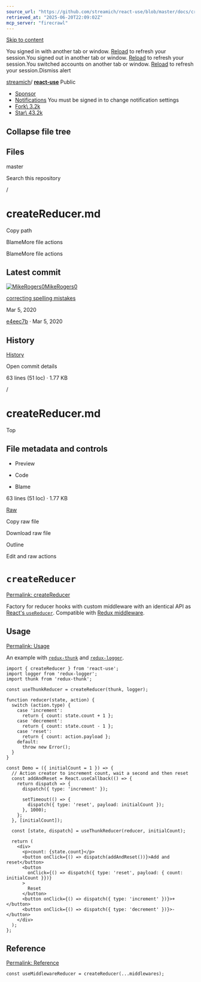 ```yaml
---
source_url: "https://github.com/streamich/react-use/blob/master/docs/createReducer.md"
retrieved_at: "2025-06-20T22:09:02Z"
mcp_server: "firecrawl"
---
```

[Skip to content](https://github.com/streamich/react-use/blob/master/docs/createReducer.md#start-of-content)

You signed in with another tab or window. [Reload](https://github.com/streamich/react-use/blob/master/docs/createReducer.md) to refresh your session.You signed out in another tab or window. [Reload](https://github.com/streamich/react-use/blob/master/docs/createReducer.md) to refresh your session.You switched accounts on another tab or window. [Reload](https://github.com/streamich/react-use/blob/master/docs/createReducer.md) to refresh your session.Dismiss alert

[streamich](https://github.com/streamich)/ **[react-use](https://github.com/streamich/react-use)** Public

- [Sponsor](https://github.com/sponsors/streamich)
- [Notifications](https://github.com/login?return_to=%2Fstreamich%2Freact-use) You must be signed in to change notification settings
- [Fork\\
3.2k](https://github.com/login?return_to=%2Fstreamich%2Freact-use)
- [Star\\
43.2k](https://github.com/login?return_to=%2Fstreamich%2Freact-use)


## Collapse file tree

## Files

master

Search this repository

/

# createReducer.md

Copy path

BlameMore file actions

BlameMore file actions

## Latest commit

[![MikeRogers0](https://avatars.githubusercontent.com/u/325384?v=4&size=40)](https://github.com/MikeRogers0)[MikeRogers0](https://github.com/streamich/react-use/commits?author=MikeRogers0)

[correcting spelling mistakes](https://github.com/streamich/react-use/commit/e4eec7bf63d2ebe031ef03fb66ac61c43a7f7e0e)

Mar 5, 2020

[e4eec7b](https://github.com/streamich/react-use/commit/e4eec7bf63d2ebe031ef03fb66ac61c43a7f7e0e) · Mar 5, 2020

## History

[History](https://github.com/streamich/react-use/commits/master/docs/createReducer.md)

Open commit details

63 lines (51 loc) · 1.77 KB

/

# createReducer.md

Top

## File metadata and controls

- Preview

- Code

- Blame


63 lines (51 loc) · 1.77 KB

[Raw](https://github.com/streamich/react-use/raw/refs/heads/master/docs/createReducer.md)

Copy raw file

Download raw file

Outline

Edit and raw actions

# `createReducer`

[Permalink: createReducer](https://github.com/streamich/react-use/blob/master/docs/createReducer.md#createreducer)

Factory for reducer hooks with custom middleware with an identical API as [React's `useReducer`](https://reactjs.org/docs/hooks-reference.html#usereducer). Compatible with [Redux middleware](https://redux.js.org/advanced/middleware).

## Usage

[Permalink: Usage](https://github.com/streamich/react-use/blob/master/docs/createReducer.md#usage)

An example with [`redux-thunk`](https://github.com/reduxjs/redux-thunk) and [`redux-logger`](https://github.com/LogRocket/redux-logger).

```
import { createReducer } from 'react-use';
import logger from 'redux-logger';
import thunk from 'redux-thunk';

const useThunkReducer = createReducer(thunk, logger);

function reducer(state, action) {
  switch (action.type) {
    case 'increment':
      return { count: state.count + 1 };
    case 'decrement':
      return { count: state.count - 1 };
    case 'reset':
      return { count: action.payload };
    default:
      throw new Error();
  }
}

const Demo = ({ initialCount = 1 }) => {
  // Action creator to increment count, wait a second and then reset
  const addAndReset = React.useCallback(() => {
    return dispatch => {
      dispatch({ type: 'increment' });

      setTimeout(() => {
        dispatch({ type: 'reset', payload: initialCount });
      }, 1000);
    };
  }, [initialCount]);

  const [state, dispatch] = useThunkReducer(reducer, initialCount);

  return (
    <div>
      <p>count: {state.count}</p>
      <button onClick={() => dispatch(addAndReset())}>Add and reset</button>
      <button
        onClick={() => dispatch({ type: 'reset', payload: { count: initialCount }})}
      >
        Reset
      </button>
      <button onClick={() => dispatch({ type: 'increment' })}>+</button>
      <button onClick={() => dispatch({ type: 'decrement' })}>-</button>
    </div>
  );
};
```

## Reference

[Permalink: Reference](https://github.com/streamich/react-use/blob/master/docs/createReducer.md#reference)

```
const useMiddlewareReducer = createReducer(...middlewares);